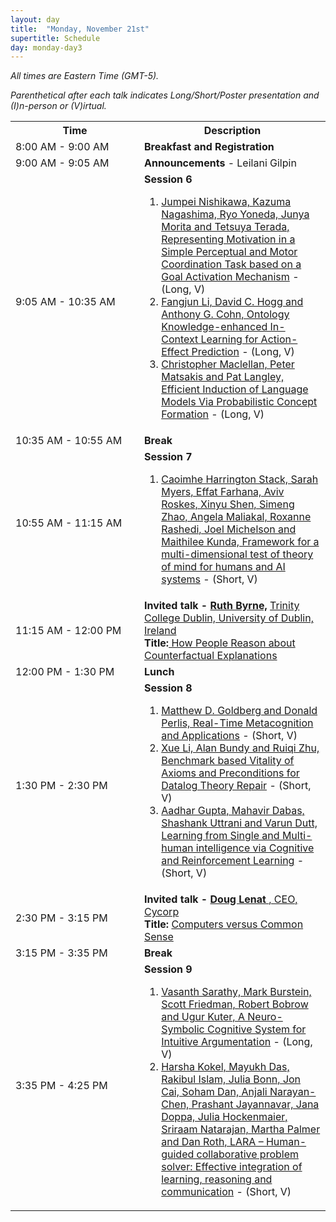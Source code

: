 ```yaml
---
layout: day
title:  "Monday, November 21st"
supertitle: Schedule
day: monday-day3
---
```


<!-- This day's session talks are available on YouTube
at
[ACS 2021 Day 1](https://www.youtube.com/playlist?list=PL-1wKlUbAzGSlUlf92yCfbYlUV8WWkuFT).
Invited talks are linked directly as shown below.


Paper PDFs are available by clicking on talk titles. For slides, click on
(S) after title, or look in the corresponding Slack channel.
-->
*All times are Eastern Time (GMT-5).*

*Parenthetical after each talk indicates Long/Short/Poster presentation and (I)n-person or (V)irtual.*


<table>
<tr>
<th width=190px> Time </th>
<th> Description </th>
</tr>


<tr>
<td> <span class="schedtime"> 8:00 AM - 9:00 AM </span></td>
<td>  <b> Breakfast and Registration </b> </td>
</tr>
  
<tr>
<td> <span class="schedtime"> 9:00 AM - 9:05 AM </span></td>
<td>  <b> Announcements </b> - Leilani Gilpin </td>
</tr>

  
<tr>
  <td id="session6"> <span class="schedtime"> 9:05 AM - 10:35 AM </span></td><td> <b> Session 6 </b>
<!-- ###### Chaired by TBD -->
   <ol>
    <li> <a href="{{site.baseurl}}/data/acs22_paper-238.pdf">Jumpei Nishikawa, Kazuma Nagashima, Ryo Yoneda, Junya Morita and Tetsuya Terada, Representing Motivation in a Simple Perceptual and Motor Coordination Task based on a Goal Activation Mechanism</a> - (Long, V)</li>
    <li> <a href="{{site.baseurl}}/data/acs22_paper-7652.pdf">Fangjun Li, David C. Hogg and Anthony G. Cohn, Ontology Knowledge-enhanced In-Context Learning for Action-Effect Prediction</a> - (Long, V)</li>
    <li> <a href="{{site.baseurl}}/data/acs22_paper-2537.pdf">Christopher Maclellan, Peter Matsakis and Pat Langley, Efficient Induction of Language Models Via Probabilistic Concept Formation</a> - (Long, V)</li>
   </ol>
  
<!--
  <ol>
   <li> <a href="{{site.baseurl}}/data/ACS-21_paper_6.pdf">An Analysis and
  Comparison of ACT-R and Soar</a> - <a href="{{site.baseurl}}/data/slides/paper06-slides-laird.pdf">(S)</a>, John Laird. <a
  onClick="goToSlackChannel(6)"> (on Slack #paper06-laird)</a></li>
   <li> <a href="{{site.baseurl}}/data/ACS-21_paper_9.pdf">Deep Goal
  Reasoning: An Analysis</a> - <a href="{{site.baseurl}}/data/slides/paper09-slides-yuan.pdf">(S)</a>, Weihang Yuan and Hector Munoz-Avila. <a
  onClick="goToSlackChannel(9)"> (on Slack #paper09-yuan)</a></li>
   <li> <a href="{{site.baseurl}}/data/ACS-21_paper_33.pdf">Scaling Challenges in
    Explanatory Reasoning</a> - <a href="{{site.baseurl}}/data/slides/paper33-slides-langley.pdf">(S)</a>,  Pat Langley and Mohan Sridharan.<a
  onClick="goToSlackChannel(33)"> (on Slack #paper33-langley)</a></li>
  </ol>
-->

  </td>
</tr>
<tr>
  <td> <span class="schedtime"> 10:35 AM - 10:55 AM </span></td>
  <td>  <b> Break</b> </td>
</tr>

<tr>
  <td id="session7"> <span class="schedtime"> 10:55 AM - 11:15 AM </span></td><td> <b> Session 7 </b>
<!-- ###### Chaired by TBD -->
   <ol>
    <li> <a href="{{site.baseurl}}/data/acs22_paper-911.pdf">Caoimhe Harrington Stack, Sarah Myers, Effat Farhana, Aviv Roskes, Xinyu Shen, Simeng Zhao, Angela Maliakal, Roxanne Rashedi, Joel Michelson and Maithilee Kunda, Framework for a multi-dimensional test of theory of mind for humans and AI systems</a> - (Short, V)</li>
   </ol>
  </td>
</tr>
  
<tr>
  <td> <span class="schedtime"> 11:15 AM - 12:00 PM </span></td>
  <td> <b>  Invited talk -
<a href="{{site.baseurl}}/speakers/Ruth_Byrne/"> Ruth Byrne,</a> </b>
<a href="https://www.tcd.ie/research/profiles/?profile=rmbyrne">Trinity College Dublin, University of Dublin, Ireland</a><br>
<b>Title:</b><a href="{{site.baseurl}}/talks/#Byrne_talk"> How People Reason about Counterfactual Explanations </a> 
    
  </td>
</tr>

<tr>
  <td> <span class="schedtime"> 12:00 PM - 1:30 PM </span></td>
  <td>  <b> Lunch</b> </td>
</tr>

<tr>
  <td id="session8"> <span class="schedtime"> 1:30 PM - 2:30 PM </span></td><td> <b> Session 8 </b>
<!-- ###### Chaired by TBD -->
   <ol>
    <li> <a href="{{site.baseurl}}/data/acs22_paper-5926.pdf">Matthew D. Goldberg and Donald Perlis, Real-Time Metacognition and Applications</a> - (Short, V)</li>
    <li> <a href="{{site.baseurl}}/data/acs22_paper-3588.pdf">Xue Li, Alan Bundy and Ruiqi Zhu, Benchmark based Vitality of Axioms and Preconditions for Datalog Theory Repair</a> - (Short, V)</li>
    <li> <a href="{{site.baseurl}}/data/acs22_paper-186.pdf">Aadhar Gupta, Mahavir Dabas, Shashank Uttrani and Varun Dutt, Learning from Single and Multi-human intelligence via Cognitive and Reinforcement Learning</a> - (Short, V)</li>
   </ol>
 
  </td>
</tr>
<tr>
  <td> <span class="schedtime"> 2:30 PM - 3:15 PM </span></td>
  <td> <b>  Invited talk - 
<a href="{{site.baseurl}}/speakers/Doug_Lenat/"> Doug Lenat </a> </b>
<a href="https://cyc.com/leadership-team/">, CEO,  Cycorp</a><br>
<b>Title: </b><a href="{{site.baseurl}}/talks/#Lenat_talk">Computers versus Common Sense</a> 
    
  </td>
</tr>

<tr>
  <td> <span class="schedtime"> 3:15 PM - 3:35 PM </span></td>
  <td>  <b> Break</b> </td>
</tr>
<tr> 
   <td> <span class="schedtime"> 3:35 PM - 4:25 PM </span></td> 
   <td id="session9">  <b> Session 9 </b>
     <ol>
     <li> <a href="{{site.baseurl}}/data/acs22_paper-7038.pdf">Vasanth Sarathy, Mark Burstein, Scott Friedman, Robert Bobrow and Ugur Kuter, A Neuro-Symbolic Cognitive System for Intuitive Argumentation</a> - (Long, V)</li>
     <li> <a href="{{site.baseurl}}/data/acs22_paper-2603.pdf">Harsha Kokel, Mayukh Das, Rakibul Islam, Julia Bonn, Jon Cai, Soham Dan, Anjali Narayan-Chen, Prashant Jayannavar, Jana Doppa, Julia Hockenmaier, Sriraam Natarajan, Martha Palmer and Dan Roth, LARA – Human-guided collaborative problem solver: Effective integration of learning, reasoning and communication</a> - (Short, V)</li>
     </ol>
   </td> 
</tr>

<!--
<tr>
  <td> <span class="schedtime"> 3:30 PM - 4:30 PM </span></td>
  <td>  <b> Community Discussion</b> </td>
  
</tr> -->


</table>

